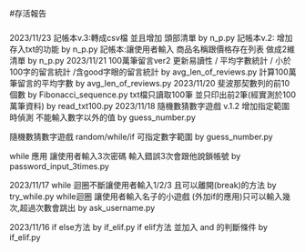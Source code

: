 #存活報告

###
2023/11/23
記帳本v.3:轉成csv檔 並且增加 頭部清單 by n_p.py 
記帳本v.2: 增加存入txt的功能 by n_p.py 
記帳本:讓使用者輸入 商品名稱跟價格存在列表 做成2維清單 by n_p.py 
2023/11/21
100萬筆留言ver2 更新易讀性 / 平均字數統計 / 小於100字的留言統計 /含good字眼的留言統計 by avg_len_of_reviews.py
計算100萬筆留言的平均字數 by avg_len_of_reviews.py
2023/11/20
斐波那契數列的前10個數 by Fibonacci_sequence.py
txt檔只讀取100筆 並只印出前2筆(經實測於100萬筆資料) by read_txt100.py
2023/11/18
隨機數猜數字遊戲 v.1.2 增加指定範圍時偵測 不能輸入數字以外的值 by guess_number.py

隨機數猜數字遊戲 random/while/if 可指定數字範圍 by guess_number.py

while 應用 讓使用者輸入3次密碼 輸入錯誤3次會跟他說鎖帳號 by password_input_3times.py

2023/11/17
while 迴圈不斷讓使用者輸入1/2/3 且可以離開(break)的方法 by try_while.py
while迴圈 讓使用者輸入名子的小遊戲 (外加if的應用)只可以輸入幾次,超過次數會跳出  by ask_username.py

2023/11/16
if else方法 by if_elif.py 
if elif方法 並加入 and 的判斷條件 by if_elif.py
###